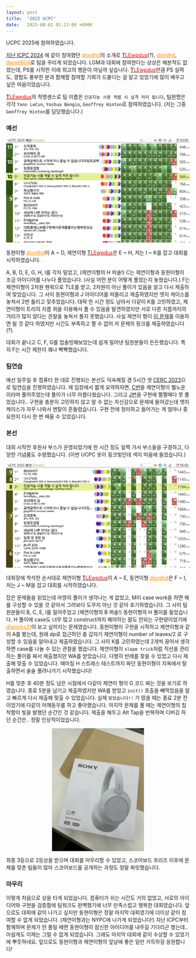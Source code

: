 ```yaml
---
layout: post
title:  "2025 UCPC"
date:   2025-08-02 01:11:00 +0900
---
```


UCPC 2025에 참여하였습니다.

[지난 ICPC 2024] 에 같이 참여했던 <a style="color:#FF8C00" href = "https://codeforces.com/profile/diordhd">diordhd</a>의 소개로 <a href="https://codeforces.com/profile/TLEwpdus"><span style="color:black">T</span><span style="color:#FF0000">LEwpdus</span></a>(?), <a style="color:#FF8C00" href = "https://codeforces.com/profile/diordhd">diordhd</a>, <a style="color:#FF8C00" href = "https://codeforces.com/profile/daniel604">daniel604</a>로 팀을 꾸리게 되었습니다. LGM과 대회에 참여한다는 상상은 해본적도 없었는데, PS를 시작한 이래 최고의 행운이 아닐까 싶습니다. <a href="https://codeforces.com/profile/TLEwpdus"><span style="color:black">T</span><span style="color:#FF0000">LEwpdus</span></a>만큼 PS 실력도, 경험도 풍부한 분과 함께할 참여할 기회가 드물다는 걸 알고 있었기에 많이 배우고 싶은 마음이었습니다.

<a href="https://codeforces.com/profile/TLEwpdus"><span style="color:black">T</span><span style="color:#FF0000">LEwpdus</span></a>의 작명센스로 팀 이름은 `인공지능 사용 적발 시 실격 처리 됩니다`, 팀원명은 각각 `Yann LeCun`, `Yoshua Bengio`, `Geoffrey Hinton`로 참여하였습니다. (저는 그중 `Geoffrey Hinton`를 담당했습니다.)

### 예선
![scoreboard1](https://raw.githubusercontent.com/danielhO9/danielhO9.github.io/refs/heads/main/assets/images/2025_ucpc_scoreboard1.png)

동현이형 <a style="color:#FF8C00" href = "https://codeforces.com/profile/diordhd">diordhd</a>이 A ~ D, 제연이형 <a href="https://codeforces.com/profile/TLEwpdus"><span style="color:black">T</span><span style="color:#FF0000">LEwpdus</span></a>은 E ~ H, 저는 I ~ K를 잡고 대회를 시작하였습니다.

A, B, D, E, G, H, I를 각자 밀었고, (제연이형의 H 퍼솔!) C는 제연이형과 동현이형이 조금 아이디어를 나누다 풀었습니다. (사실 어떤 분이 어떻게 풀었는지 놓쳤습니다.) F는 제연이형이 2차원 펜윅으로 TLE를 받고, 2차원이 아닌 풀이가 있음을 알고 다시 제출하여 맞았습니다. 그 사이 동현이형과 J 아이디어를 떠올리고 제출하였지만 엣지 케이스를 놓쳐서 2번 틀리고 맞추었습니다. 대략 한 시간 정도 남아서 다같이 K를 고민하였고, 제연이형이 트리의 지름 위을 이용해서 풀 수 있음을 발견하였지만 서로 다른 지름까지의 거리가 많지 않다는 관찰을 놓쳐서 풀지 못했습니다. 사실 제연이 형이 [이 문제]를 이용하면 될 것 같다 하였지만 시간도 부족하고 짤 수 없어 저 문제의 링크를 제출하였습니다(?).

대회가 끝나고 C, F, G를 업솔빙해보았는데 쉽게 밀어낸 팀원분들이 든든했습니다. 특히 F는 시간 제한이 꽤나 빡빡했습니다.

### 팀연습
예선 일주일 후 컴퓨터 한 대로 진행되는 본선도 익숙해질 겸 5시간 셋 [CERC 2023]으로 팀연습을 진행하였습니다. 제 입장에서 짧게 요약하자면, [C번]을 제연이형이 웰노운이라며 풀어주었는데 풀이가 너무 아름다웠습니다. 그리고 [J번]을 구현에 쩔쩔매다 못 풀었습니다.. 구현을 충분히 고민하지 않고 알 수 없는 자신감으로 문제에 들어갔는데 엣지 케이스가 자꾸 나와서 멘탈이 흔들렸습니다. 구현 전에 정리하고 들어가는 게 얼마나 중요한지 다시 한 번 배울 수 있었습니다.


### 본선
대회 시작전 후원사 부스가 운영되었기에 한 시간 정도 일찍 가서 부스들을 구경하고, 다양한 기념품도 수령했습니다. (이번 UCPC 옷이 핑크빛인데 색이 마음에 들었습니다.)

![scoreboard2](https://raw.githubusercontent.com/danielhO9/danielhO9.github.io/refs/heads/main/assets/images/2025_ucpc_scoreboard2.png)

대회장에 착석한 순서대로 제연이형 <a href="https://codeforces.com/profile/TLEwpdus"><span style="color:black">T</span><span style="color:#FF0000">LEwpdus</span></a>이 A ~ E, 동연이형 <a style="color:#FF8C00" href = "https://codeforces.com/profile/diordhd">diordhd</a>은 F ~ I, 저는 J ~ M을 잡고 대회를 시작하였습니다.

잡은 문제들을 읽었는데 마땅히 풀이가 생각나는 게 없었고, M이 case work을 하면 해를 구성할 수 있을 것 같아서 그려보다 도무지 아닌 것 같아 포기하였습니다. 그 사이 팀원분들이 B, C, E, I를 밀어주었고 (제연이형의 B 퍼솔!) 동현이형의 H 풀이를 들었습니다. H 풀이에 case도 너무 많고 construct까지 해야하는 말도 안되는 구현량이었기에 <a style="color:#FF8C00" href = "https://codeforces.com/profile/dlwocks31">dlwocks31</a>이 보고 싶어지는 문제였습니다. 동현이형이 구현을 시작하고 제연이형과 같이 A를 봤는데, 원래 dp로 접근하던 중 갑자기 제연이형이 $\text{number of leaves}/{2}$ 로 구성할 수 있음을 알아내고 제출하였습니다. 그 사이 K를 고민하였는데 2개씩 끊어서 생각하면 case를 나눌 수 있는 관찰을 했습니다. 제연이형이 `slope trick`처럼 직선을 관리하는 풀이를 짜서 제출했지만 WA를 받았습니다. 다행히 반례를 찾을 수 있었고 다시 제출해 맞출 수 있었습니다. 때마침 H 스트레스 테스트까지 짜던 동현이형이 지옥에서 탈출하면서 술술 풀려나가기 시작했습니다!

H를 맞춘 후 40분 정도 남은 시점에서 다같이 제연이 형이 G 코드 짜는 것을 보기로 하였습니다. 종료 5분을 남기고 제출하였지만 WA를 받았고 `init()` 호출을 빼먹었음을 알고 빠르게 다시 제출해 맞출 수 있었습니다. 실제 `맞았습니다!!` 가 떴을 때는 종료 2분 전이었기에 다같이 어깨동무를 하고 좋아했습니다. 마지막 문제를 풀 때는 제연이형의 침착함이 빛을 발했던 순간인 것 같습니다. 제출을 해두고 Alt Tap을 반복하며 디버깅 하던 순간은.. 정말 인상적이었습니다.

<img src="https://raw.githubusercontent.com/danielhO9/danielhO9.github.io/refs/heads/main/assets/images/ucpc_gift.jpeg" width="50%" style="display: block; margin: auto;">


최종 3등으로 2등상을 받으며 대회를 마무리할 수 있었고, 스코어보드 프리즈 이후에 문제를 맞춘 팀들이 많아 스코어보드를 공개하는 과정도 정말 짜릿했습니다.

### 마무리
이렇게 처음으로 상을 타게 되었습니다. 컴퓨터가 쉬는 시간도 거의 없었고, 서로의 아이디어와 구현을 검증함에 팀워크도 완벽했기에 너무 만족스럽고 행복한 대회였습니다. 앞으로도 대회에 같이 나가고 싶지만 동현이형은 정말 마지막 대회였기에 더이상 같이 참여할 수 없게 되었습니다. (제연이형과는 NYPC에 나가게 되었습니다!) 지난 ICPC부터 함께하며 문제가 안 풀릴 때면 동현이형이 참신한 아이디어를 내주길 기다리곤 했는데.. 아쉽게도 이제는 그럴 수 없게 되었습니다. 그래도 마지막 대회에 같이 수상할 수 있었기에 뿌듯하네요. 앞으로도 동현이형과 제연이형의 앞날에 좋은 일만 가득하길 응원합니다!

[지난 ICPC 2024]: https://danielho9.github.io/2025/01/08/ICPC.html
[이 문제]: https://www.acmicpc.net/problem/17461
[CERC 2023]: https://codeforces.com/gym/104871/standings/participant/215186342#p215186342
[C번]: https://www.acmicpc.net/problem/30947
[J번]: https://www.acmicpc.net/problem/30954